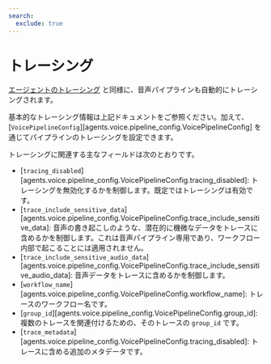 ```yaml
---
search:
  exclude: true
---
```

# トレーシング

[エージェントのトレーシング](../tracing.md) と同様に、音声パイプラインも自動的にトレーシングされます。

基本的なトレーシング情報は上記ドキュメントをご参照ください。加えて、[`VoicePipelineConfig`][agents.voice.pipeline_config.VoicePipelineConfig] を通じてパイプラインのトレーシングを設定できます。

トレーシングに関連する主なフィールドは次のとおりです。

- [`tracing_disabled`][agents.voice.pipeline_config.VoicePipelineConfig.tracing_disabled]: トレーシングを無効化するかを制御します。既定ではトレーシングは有効です。
- [`trace_include_sensitive_data`][agents.voice.pipeline_config.VoicePipelineConfig.trace_include_sensitive_data]: 音声の書き起こしのような、潜在的に機微なデータをトレースに含めるかを制御します。これは音声パイプライン専用であり、ワークフロー内部で起こることには適用されません。
- [`trace_include_sensitive_audio_data`][agents.voice.pipeline_config.VoicePipelineConfig.trace_include_sensitive_audio_data]: 音声データをトレースに含めるかを制御します。
- [`workflow_name`][agents.voice.pipeline_config.VoicePipelineConfig.workflow_name]: トレースのワークフロー名です。
- [`group_id`][agents.voice.pipeline_config.VoicePipelineConfig.group_id]: 複数のトレースを関連付けるための、そのトレースの `group_id` です。
- [`trace_metadata`][agents.voice.pipeline_config.VoicePipelineConfig.tracing_disabled]: トレースに含める追加のメタデータです。